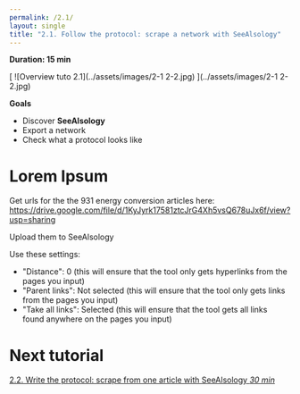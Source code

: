 ```yaml
---
permalink: /2.1/
layout: single
title: "2.1. Follow the protocol: scrape a network with SeeAlsology"
---
```


**Duration: 15 min**

[
	![Overview tuto 2.1](../assets/images/2-1 2-2.jpg)
](../assets/images/2-1 2-2.jpg)

**Goals**
* Discover **SeeAlsology**
* Export a network
* Check what a protocol looks like

# Lorem Ipsum

Get urls for the the 931 energy conversion articles here: https://drive.google.com/file/d/1KyJyrk17581ztcJrG4Xh5vsQ678uJx6f/view?usp=sharing

Upload them to SeeAlsology

Use these settings:
- "Distance": 0 (this will ensure that the tool only gets hyperlinks from the pages you input)
- "Parent links": Not selected (this will ensure that the tool only gets links from the pages you input)
- "Take all links": Selected (this will ensure that the tool gets all links found anywhere on the pages you input)

# Next tutorial

[2.2. Write the protocol: scrape from one article with SeeAlsology *30 min*](../2.2/)
